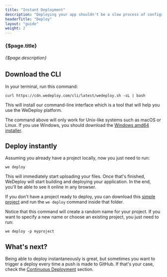 ```yaml
---
title: "Instant Deployment"
description: "Deploying your app shouldn't be a slow process of configuration and setup. In fact, it shouldn't even be quick, it should be instant."
headerTitle: "Deploy"
layout: "guide"
weight: 2
---
```


### {$page.title}

###### {$page.description}

<article id="1">

## Download the CLI

In your terminal, run this command:

```
curl https://cdn.wedeploy.com/cli/latest/wedeploy.sh -sL | bash
```

This will install our command-line interface which is a tool that will help you use the WeDeploy platform.

<aside>

The command above will only work for Unix-like systems such as macOS or Linux. If you use Windows, you should download the [Windows amd64 installer](https://bin.equinox.io/c/8WGbGy94JXa/cli-stable-windows-amd64.msi).

</aside>

</article>

<article id="2">

## Deploy instantly

Assuming you already have a project locally, now you just need to run:

```
we deploy
```

This will immediately start uploading your files. Once that's finished, WeDeploy will start building and deploying your application. In the end, you'll be able to see it online in any browser.

<aside>

If you don't have a project ready to deploy, you can download this [simple project](https://github.com/wedeploy/boilerplate-hosting/archive/master.zip) and run the `we deploy` command inside that folder.

</aside>

Notice that this command will create a random name for your project. If you want to specify a new name or choose an existing project, you just need to run:

```
we deploy -p myproject
```

</article>

## What's next?

Being able to deploy instantaneously is great, but sometimes you want to trigger a deploy every time a push is made to GitHub. If that's your case, check the [Continuous Deployment](/docs/deploy/continuous-deployment/) section.
